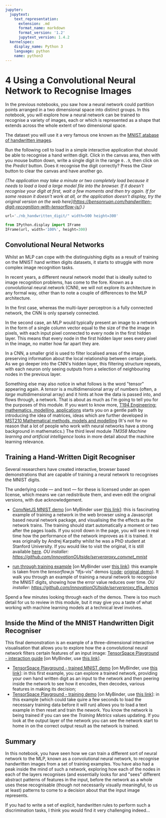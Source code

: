 ```yaml
---
jupyter:
  jupytext:
    text_representation:
      extension: .md
      format_name: markdown
      format_version: '1.2'
      jupytext_version: 1.4.2
  kernelspec:
    display_name: Python 3
    language: python
    name: python3
---
```


# 4 Using a Convolutional Neural Network to Recognise Images

In the previous notebooks, you saw how a neural network could partition points arranged in a two dimensional space into distinct groups. In this notebook, you will explore how a neural network can be trained to recognise a variety of images, each or which is represented as a shape that extends across the whole extent of two dimensional space.

The dataset you will use it a very famous one known as the [MNIST atabase of handwritten images](http://yann.lecun.com/exdb/mnist/).

Run the following cell to load in a simple interactive application that should be able to recognise a hand written digit. Click in the canvas area, then with you mouse button down, write a single digit in the range `0..9`, then click on the *Predict* button. Does it recognise the digit correctly? Press the *Clear* button to clear the canvas and have another go.

*(The application may take a minute or two completely load because it needs to load a load a large model file into the browser. If it doesn't recognise your digit at first, wait a few moments and then try again. If for some reason it doesn't work at all, or the application doesn't display, try the original version on the web here](https://bensonruan.com/handwritten-digit-recognition-with-tensorflow-js/).)* 


```python
url='./nb_handwritten_digit/" width=500 height=300'

from IPython.display import IFrame
IFrame(url, width='100%', height=300)
```

## Convolutional Neural Networks

Whilst an MLP can cope with the distinguishing digits as a result of training on the MNIST hand written digits datasets, it starts to struggle with more complex image recognition tasks.

In recent years, a different neural network model that is ideally suited to image recognition problems, has come to the fore. Known as a *c*onvolutional *n*eural *n*etwork (CNN), we will not explore its architecture in any formal way, other than to note a couple of differences to the MLP architecture.

In the first case, whereas the multi-layer perceptron is a fully connected network, the CNN is only sparsely connected.

In the second case, an MLP would typically present an image to a network in the form of a single column vector equal to the size of the the image in pixels, with each input pixel connected to every node in the first hidden layer. This means that every node in the first hidden layer sees every pixel in the image, no matter how far apart they are.

In a CNN, a smaller grid is used to filter localised areas of the image, preserving information about the local relationship between certain pixels. As we go deeper into the CNN's hidden layer, this filtering structure repeats, with each neuron only seeing outputs from a selection of neighbouring nodes in the previous layer.

Something else may also notice in what follows is the word "tensor" appearing again. A *tensor* is a multidimensional array of numbers (often, a *large* multidimensional array) and it hints at how the data is passed into, and flows through, a network. That is about as much as I'm going to tell you for the purposes of this module. If you want to know more, [T194 Engineering: mathematics, modelling, applications](http://www.open.ac.uk/courses/modules/t194) starts you on a gentle path by introducing the idea of matrices, ideas which are further developed in [MST210 Mathematical methods, models and modelling](http://www.open.ac.uk/courses/modules/mst210) (It's not for no reason that a lot of people who work with neural networks have a strong background in mathematics.) The third level module *TM358 Machine learning and artificial intelligence* looks in more detail about the machine learning relevance.


## Training a Hand-Written Digit Recogniser

Several researchers have created interactive, browser based demonstrations that are capable of training a neural network to recognises the MNIST digits.

The underlying code — and text — for these is licensed under an open license, which means we can redistribute them, and even edit the original versions, with due acknowledgement.

- [ConvNetJS MNIST demo](./convnet_mnist/) [on MyBinder user [this link](../../../convnet_mnist/)]: this is fascinating example of training a network in the web browser using a Javascript based neural network package, and visualising the the effects as the network trains. The training should start automatically a moment or two after the pages loads. If you scroll down in the page, you will see in real time how the performance of the network improves as it is trained. It was originally by Andrej Karpathy whilst he was a PhD student at Stanford University. If you would like to visit the original, it is still available [here](https://cs.stanford.edu/people/karpathy/convnetjs/demo/mnist.html). *OU installer: https://github.com/innovationOUtside/serverproxy_convnet_mnist*

- [run through training example](./tfjs_mnist/) [on MyBinder user [this link](../../../tfjs_mnist/)]: this example is taken from the *tensorflow.js* "tfjs-vis" demos ([code](https://github.com/tensorflow/tfjs/tree/master/tfjs-vis); [original demo](https://storage.googleapis.com/tfjs-vis/mnist/dist/index.html)). It walk you through an example of training a neural network to recognise the MNIST digits, showing how the error value reduces over time. *OU installer: https://github.com/innovationOUtside/serverproxy_tfjs_demos*

Spend a few minutes looking through each of the demos. There is too much detail for us to review in this module, but it may give you a taste of what working with machine learning models at a technical level involves.


## Inside the Mind of the MNIST Handwritten Digit Recogniser

This final demonstration is an example of a three-dimensional interactive visualisation that allows you to explore how the a convolutional neural network filters certain features of an input image: [TensorSpace Playground - interaction guide](./nb_tensorspace_playground/) [on MyBinder, use [this link](../../../nb_tensorspace_playground/)].

- [TensorSpace Playground - trained MNIST demo](./nb_tensorspace_playground/LeNet/) [on MyBinder, use [this link](../../../nb_tensorspace_playground/LeNet/)]: in this first example, you can explore a trained network, providing your own hand written digit as an input to the network and then peering inside the network to see how it encodes, then decodes, various features in making its decision;
- [TensorSpace Playground - training demo](./nb_tensorspace_playground/LeNetTraining/) [on MyBinder, use [this link](../../../nb_tensorspace_playground/LeNetTraining/)]: in this example (which could take quire a few seconds to load the necessary training data before it will run) allows you to load a text example in then reset and train the nework. You know the network is being trained if you can see the *Training Metrics* values updating. If you look at the output layer of the network you can see the network start to home in on the correct output result as the network is trained.


## Summary

In this notebook, you have seen how we can train a different sort of neural network to the MLP, known as a convolutional neural network, to recognise handwritten images from a set of training examples. You have also had a peak inside the mind of such a network, exploring how each of the nodes in each of the layers recognises (and essentially looks for and "sees" different abstract patterns of features in the input, before the network as a whole uses these recognisable (though not necessarily visually meaningful, to us at least) patterns to come to a decision about that the input image represents.

If you had to write a set of explicit, handwritten rules to perform such a discrimination tasks, I think you would find it very challenging indeed...

